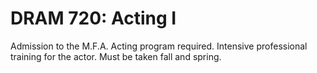 # DRAM 720: Acting I

Admission to the M.F.A. Acting program required. Intensive professional training for the actor. Must be taken fall and spring.
